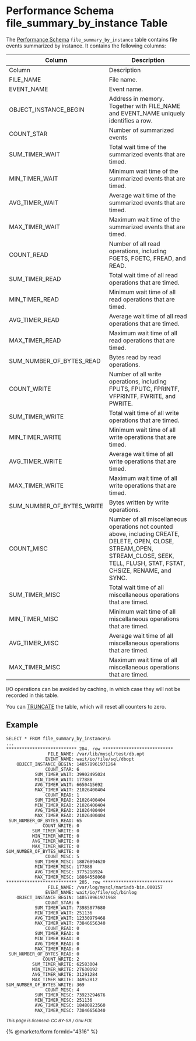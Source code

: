 
# Performance Schema file_summary_by_instance Table

The [Performance Schema](../README.md) `file_summary_by_instance` table contains file events summarized by instance. It contains the following columns:



| Column | Description |
| --- | --- |
| Column | Description |
| FILE_NAME | File name. |
| EVENT_NAME | Event name. |
| OBJECT_INSTANCE_BEGIN | Address in memory. Together with FILE_NAME and EVENT_NAME uniquely identifies a row. |
| COUNT_STAR | Number of summarized events |
| SUM_TIMER_WAIT | Total wait time of the summarized events that are timed. |
| MIN_TIMER_WAIT | Minimum wait time of the summarized events that are timed. |
| AVG_TIMER_WAIT | Average wait time of the summarized events that are timed. |
| MAX_TIMER_WAIT | Maximum wait time of the summarized events that are timed. |
| COUNT_READ | Number of all read operations, including FGETS, FGETC, FREAD, and READ. |
| SUM_TIMER_READ | Total wait time of all read operations that are timed. |
| MIN_TIMER_READ | Minimum wait time of all read operations that are timed. |
| AVG_TIMER_READ | Average wait time of all read operations that are timed. |
| MAX_TIMER_READ | Maximum wait time of all read operations that are timed. |
| SUM_NUMBER_OF_BYTES_READ | Bytes read by read operations. |
| COUNT_WRITE | Number of all write operations, including FPUTS, FPUTC, FPRINTF, VFPRINTF, FWRITE, and PWRITE. |
| SUM_TIMER_WRITE | Total wait time of all write operations that are timed. |
| MIN_TIMER_WRITE | Minimum wait time of all write operations that are timed. |
| AVG_TIMER_WRITE | Average wait time of all write operations that are timed. |
| MAX_TIMER_WRITE | Maximum wait time of all write operations that are timed. |
| SUM_NUMBER_OF_BYTES_WRITE | Bytes written by write operations. |
| COUNT_MISC | Number of all miscellaneous operations not counted above, including CREATE, DELETE, OPEN, CLOSE, STREAM_OPEN, STREAM_CLOSE, SEEK, TELL, FLUSH, STAT, FSTAT, CHSIZE, RENAME, and SYNC. |
| SUM_TIMER_MISC | Total wait time of all miscellaneous operations that are timed. |
| MIN_TIMER_MISC | Minimum wait time of all miscellaneous operations that are timed. |
| AVG_TIMER_MISC | Average wait time of all miscellaneous operations that are timed. |
| MAX_TIMER_MISC | Maximum wait time of all miscellaneous operations that are timed. |



I/O operations can be avoided by caching, in which case they will not be recorded in this table.


You can [TRUNCATE](../../../../table-statements/truncate-table.md) the table, which will reset all counters to zero.


## Example


```
SELECT * FROM file_summary_by_instance\G
...
*************************** 204. row ***************************
                FILE_NAME: /var/lib/mysql/test/db.opt
               EVENT_NAME: wait/io/file/sql/dbopt
    OBJECT_INSTANCE_BEGIN: 140578961971264
               COUNT_STAR: 6
           SUM_TIMER_WAIT: 39902495024
           MIN_TIMER_WAIT: 177888
           AVG_TIMER_WAIT: 6650415692
           MAX_TIMER_WAIT: 21026400404
               COUNT_READ: 1
           SUM_TIMER_READ: 21026400404
           MIN_TIMER_READ: 21026400404
           AVG_TIMER_READ: 21026400404
           MAX_TIMER_READ: 21026400404
 SUM_NUMBER_OF_BYTES_READ: 65
              COUNT_WRITE: 0
          SUM_TIMER_WRITE: 0
          MIN_TIMER_WRITE: 0
          AVG_TIMER_WRITE: 0
          MAX_TIMER_WRITE: 0
SUM_NUMBER_OF_BYTES_WRITE: 0
               COUNT_MISC: 5
           SUM_TIMER_MISC: 18876094620
           MIN_TIMER_MISC: 177888
           AVG_TIMER_MISC: 3775218924
           MAX_TIMER_MISC: 18864558060
*************************** 205. row ***************************
                FILE_NAME: /var/log/mysql/mariadb-bin.000157
               EVENT_NAME: wait/io/file/sql/binlog
    OBJECT_INSTANCE_BEGIN: 140578961971968
               COUNT_STAR: 6
           SUM_TIMER_WAIT: 73985877680
           MIN_TIMER_WAIT: 251136
           AVG_TIMER_WAIT: 12330979468
           MAX_TIMER_WAIT: 73846656340
               COUNT_READ: 0
           SUM_TIMER_READ: 0
           MIN_TIMER_READ: 0
           AVG_TIMER_READ: 0
           MAX_TIMER_READ: 0
 SUM_NUMBER_OF_BYTES_READ: 0
              COUNT_WRITE: 2
          SUM_TIMER_WRITE: 62583004
          MIN_TIMER_WRITE: 27630192
          AVG_TIMER_WRITE: 31291284
          MAX_TIMER_WRITE: 34952812
SUM_NUMBER_OF_BYTES_WRITE: 369
               COUNT_MISC: 4
           SUM_TIMER_MISC: 73923294676
           MIN_TIMER_MISC: 251136
           AVG_TIMER_MISC: 18480823560
           MAX_TIMER_MISC: 73846656340
```


<sub>_This page is licensed: CC BY-SA / Gnu FDL_</sub>


{% @marketo/form formId="4316" %}
